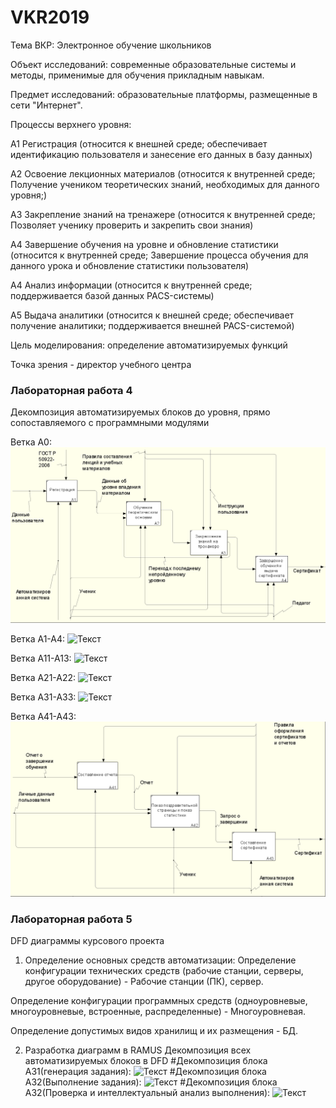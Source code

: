 # VKR2019
Тема ВКР: Электронное обучение школьников

Объект исследований: современные образовательные системы и методы, применимые для обучения прикладным навыкам.

Предмет исследований: образовательные платформы, размещенные в сети "Интернет".

Процессы верхнего уровня:

А1 Регистрация (относится к внешней среде; обеспечивает идентификацию пользователя и занесение его данных в базу данных)

А2 Освоение лекционных материалов (относится к внутренней среде; Получение учеником теоретических знаний, необходимых для данного уровня;)

А3 Закрепление знаний на тренажере (относится к внутренней среде; Позволяет ученику проверить и закрепить свои знания)

А4 Завершение обучения на уровне и обновление статистики (относится к внутренней среде; Завершение процесса обучения для данного урока и обновление статистики пользователя)

А4 Анализ информации (относится к внутренней среде; поддерживается базой данных PACS-системы)

А5 Выдача аналитики (относится к внешней среде; обеспечивает получение аналитики; поддерживается внешней PACS-системой)

Цель моделирования: определение автоматизируемых функций

Точка зрения - директор учебного центра

### Лабораторная работа 4
Декомпозиция автоматизируемых блоков до уровня, прямо сопоставляемого с программными модулями

Ветка А0:
![Текст](https://github.com/DenisKolgatin/SkladForCurs/blob/master/%D0%B00.png)

Ветка А1-А4:
![Текст](https://github.com/DenisKolgatin/SkladForCurs/blob/master/%D0%B01.png)

Ветка А11-А13:
![Текст](https://github.com/DenisKolgatin/SkladForCurs/blob/master/%D0%B011.png)

Ветка А21-А22:
![Текст](https://github.com/DenisKolgatin/SkladForCurs/blob/master/%D0%B021.png)

Ветка А31-А33:
![Текст](https://github.com/DenisKolgatin/SkladForCurs/blob/master/%D0%B03.png)

Ветка А41-А43:
![Текст](https://github.com/DenisKolgatin/SkladForCurs/blob/master/%D0%9041.png)

### Лабораторная работа 5
 DFD диаграммы курсового проекта
1. Определение основных средств автоматизации:
Определение конфигурации технических средств (рабочие станции, серверы, другое оборудование) - Рабочие станции (ПК), сервер.

Определение конфигурации программных средств (одноуровневые, многоуровневые, встроенные, распределенные) - Многоуровневая.

Определение допустимых видов хранилищ и их размещения - БД.

2. Разработка диаграмм в RAMUS
Декомпозиция всех автоматизируемых блоков в DFD 
#Декомпозиция блока A31(генерация задания): 
![Текст](https://github.com/DenisKolgatin/SkladForCurs/blob/master/%D0%B031.png)
#Декомпозиция блока A32(Выполнение задания): 
![Текст](https://github.com/DenisKolgatin/SkladForCurs/blob/master/%D0%B032.png)
#Декомпозиция блока A32(Проверка и интеллектуальный анализ выполнения): 
![Текст](https://github.com/DenisKolgatin/SkladForCurs/blob/master/%D0%B033.png)
